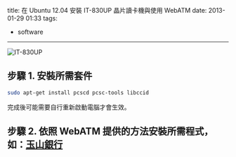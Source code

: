 title: 在 Ubuntu 12.04 安裝 IT-830UP 晶片讀卡機與使用 WebATM
date: 2013-01-29 01:33
tags:
- software
---

![IT-830UP](http://www.ittec.com.tw/images/IT-830UP%28DM%29.jpg)

<!-- more -->

## 步驟 1. 安裝所需套件

```bash
sudo apt-get install pcscd pcsc-tools libccid
```

完成後可能需要自行重新啟動電腦才會生效。

## 步驟 2. 依照 WebATM 提供的方法安裝所需程式，如：[玉山銀行](http://netbank.esunbank.com.tw/webatm/Q&A_016.htm#01)
